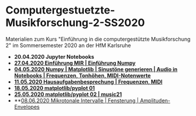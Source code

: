 # Computergestuetzte-Musikforschung-2-SS2020
Materialien zum Kurs "Einführung in die computergestützte Musikforschung 2" im Sommersemester 2020 an der HfM Karlsruhe


- **20.04.2020 Jupyter Notebooks**
- **[27.04.2020 Einführung MIR | Einführung Numpy](/01/)**
- **[04.05.2020 Numpy | Matplotlib | Sinustöne generieren | Audio in Notebooks | Frequenzen, Tonhöhen, MIDI-Notenwerte](/02/)**
- **[11.05.2020 Hausaufgabenbesprechung | Frequenzen, MIDI](/03/)**
- **[18.05.2020 matplotlib/pyplot 01](/04/)**
- **[25.05.2020 matplotlib/pyplot 02 | music21](/05/)**
- **[08.06.2020 Mikrotonale Intervalle | Fensterung | Amplituden-Envelopes](/06/)